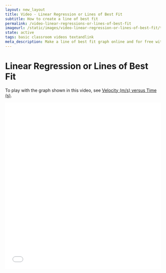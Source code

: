 ```yaml
---
layout: new_layout
title: Video - Linear Regression or Lines of Best Fit
subtitle: How to create a line of best fit
permalink: /video-linear-regressions-or-lines-of-best-fit
imageurl: /static/images/video-linear-regression-or-lines-of-best-fit/thum-video-linear-regression-or-lines-of-best-fit.png
state: active
tags: basic classroom videos textandlink
meta_description: Make a line of best fit graph online and for free with Plotly
---
```


# Linear Regression or Lines of Best Fit

To play with the graph shown in this video, see [Velocity (m/s) versus Time (s)](https://plot.ly/37/~cimar/).

<iframe src="//player.vimeo.com/video/102272367" width="100%" height="540" frameborder="0" webkitallowfullscreen mozallowfullscreen allowfullscreen></iframe>
